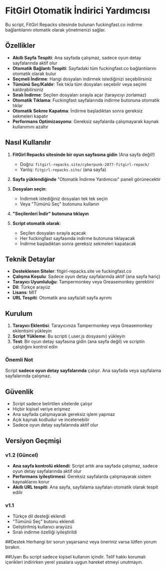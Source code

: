 # FitGirl Otomatik İndirici Yardımcısı

Bu script, FitGirl Repacks sitesinde bulunan fuckingfast.co indirme bağlantılarını otomatik olarak yönetmenizi sağlar.

## Özellikler

- **Akıllı Sayfa Tespiti**: Ana sayfada çalışmaz, sadece oyun detay sayfalarında aktif olur
- **Otomatik Bağlantı Tespiti**: Sayfadaki tüm fuckingfast.co bağlantılarını otomatik olarak bulur
- **Seçmeli İndirme**: Hangi dosyaları indirmek istediğinizi seçebilirsiniz
- **Tümünü Seç/Kaldır**: Tek tıkla tüm dosyaları seçebilir veya seçimi kaldırabilirsiniz
- **Sıralı İndirme**: Seçilen dosyaları sırayla açar (tarayıcıyı zorlamaz)
- **Otomatik Tıklama**: Fuckingfast sayfalarında indirme butonuna otomatik tıklar
- **Otomatik Sekme Kapatma**: İndirme başladıktan sonra gereksiz sekmeleri kapatır
- **Performans Optimizasyonu**: Gereksiz sayfalarda çalışmayarak kaynak kullanımını azaltır

## Nasıl Kullanılır

1. **FitGirl Repacks sitesinde bir oyun sayfasına gidin** (Ana sayfa değil!)
   -  Doğru: `fitgirl-repacks.site/cyberpunk-2077-fitgirl-repack/`
   -  Yanlış: `fitgirl-repacks.site/` (ana sayfa)

2. **Sayfa yüklendiğinde** "Otomatik İndirme Yardımcısı" paneli görünecektir

3. **Dosyaları seçin**:
   - İndirmek istediğiniz dosyaları tek tek seçin
   - Veya "Tümünü Seç" butonunu kullanın

4. **"Seçilenleri İndir" butonuna tıklayın**

5. **Script otomatik olarak**:
   - Seçilen dosyaları sırayla açacak
   - Her fuckingfast sayfasında indirme butonuna tıklayacak
   - İndirme başladıktan sonra gereksiz sekmeleri kapatacak

## Teknik Detaylar

- **Desteklenen Siteler**: fitgirl-repacks.site ve fuckingfast.co
- **Çalışma Koşulu**: Sadece oyun detay sayfalarında aktif (ana sayfa hariç)
- **Tarayıcı Uyumluluğu**: Tampermonkey veya Greasemonkey gerektirir
- **Dil**: Türkçe arayüz
- **Lisans**: MIT
- **URL Tespiti**: Otomatik ana sayfa/alt sayfa ayrımı

## Kurulum

1. **Tarayıcı Eklentisi**: Tarayıcınıza Tampermonkey veya Greasemonkey eklentisini yükleyin
2. **Script Yükleme**: Bu scripti (.user.js dosyasını) yükleyin
3. **Test**: Bir oyun detay sayfasına gidin (ana sayfa değil) ve scriptin çalıştığını kontrol edin

### Önemli Not
Script **sadece oyun detay sayfalarında** çalışır. Ana sayfada veya sayfalama sayfalarında çalışmaz.

## Güvenlik

- Script sadece belirtilen sitelerde çalışır
- Hiçbir kişisel veriye erişmez
- Ana sayfada çalışmayarak gereksiz işlem yapmaz
- Açık kaynak kodludur ve incelenebilir
- Sadece oyun detay sayfalarında aktif olur
## Versiyon Geçmişi

### v1.2 (Güncel)
- **Ana sayfa kontrolü eklendi**: Script artık ana sayfada çalışmaz, sadece oyun detay sayfalarında aktif olur
- **Performans iyileştirmesi**: Gereksiz sayfalarda çalışmayarak sistem kaynaklarını korur
- **Akıllı URL tespiti**: Ana sayfa, sayfalama sayfaları otomatik olarak tespit edilir

### v1.1
- Türkçe dil desteği eklendi
- "Tümünü Seç" butonu eklendi
- Geliştirilmiş kullanıcı arayüzü
- Sıralı indirme özelliği iyileştirildi

##Destek
Herhangi bir sorun yaşarsanız veya öneriniz varsa lütfen yorum bırakın.

##Uyarı
Bu script sadece kişisel kullanım içindir. Telif hakkı korumalı içerikleri indirirken yerel yasalara uygun hareket etmeyi unutmayın.